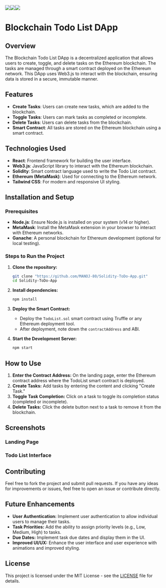 <div style = "display: flex">
  <img src = "https://img.shields.io/badge/Ethereum-3C3C3D?style=for-the-badge&logo=Ethereum&logoColor=white">
  <img src = "https://img.shields.io/badge/Solidity-e6e6e6?style=for-the-badge&logo=solidity&logoColor=black">
  <img src = "https://img.shields.io/badge/React-20232A?style=for-the-badge&logo=react&logoColor=61DAFB">
</div>


# Blockchain Todo List DApp

## Overview
The Blockchain Todo List DApp is a decentralized application that allows users to create, toggle, and delete tasks on the Ethereum blockchain. The tasks are managed through a smart contract deployed on the Ethereum network. This DApp uses Web3.js to interact with the blockchain, ensuring data is stored in a secure, immutable manner.

## Features
- **Create Tasks**: Users can create new tasks, which are added to the blockchain.
- **Toggle Tasks**: Users can mark tasks as completed or incomplete.
- **Delete Tasks**: Users can delete tasks from the blockchain.
- **Smart Contract**: All tasks are stored on the Ethereum blockchain using a smart contract.

## Technologies Used
- **React**: Frontend framework for building the user interface.
- **Web3.js**: JavaScript library to interact with the Ethereum blockchain.
- **Solidity**: Smart contract language used to write the Todo List contract.
- **Ethereum (MetaMask)**: Used for connecting to the Ethereum network.
- **Tailwind CSS**: For modern and responsive UI styling.

## Installation and Setup

### Prerequisites
- **Node.js**: Ensure Node.js is installed on your system (v14 or higher).
- **MetaMask**: Install the MetaMask extension in your browser to interact with Ethereum networks.
- **Ganache**: A personal blockchain for Ethereum development (optional for local testing).

### Steps to Run the Project

1. **Clone the repository:**
   ```bash
   git clone "https://github.com/MANOJ-80/Solidity-ToDo-App.git"
   cd Solidity-ToDo-App
   ```

2. **Install dependencies:**
   ```bash
   npm install
   ```
   
3. **Deploy the Smart Contract:**
   - Deploy the `TodoList.sol` smart contract using Truffle or any Ethereum deployment tool.
   - After deployment, note down the `contractAddress` and ABI.
     
4. **Start the Development Server:**
   ```bash
   npm start
   ```

## How to Use
1. **Enter the Contract Address:** On the landing page, enter the Ethereum contract address where the TodoList smart contract is deployed.
2. **Create Tasks:** Add tasks by entering the content and clicking "Create Task."
3. **Toggle Task Completion:** Click on a task to toggle its completion status (completed or incomplete).
4. **Delete Tasks:** Click the delete button next to a task to remove it from the blockchain.

## Screenshots
### Landing Page

### Todo List Interface

## Contributing
  Feel free to fork the project and submit pull requests. If you have any ideas for improvements or issues, feel free to open an issue or contribute directly.

## Future Enhancements

- **User Authentication:** Implement user authentication to allow individual users to manage their tasks.
- **Task Priorities:** Add the ability to assign priority levels (e.g., Low, Medium, High) to tasks.
- **Due Dates:** Implement task due dates and display them in the UI.
- **Improved UI/UX:** Enhance the user interface and user experience with animations and improved styling.

## License
This project is licensed under the MIT License - see the [LICENSE](LICENSE) file for details.
